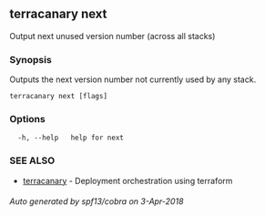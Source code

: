 ## terracanary next

Output next unused version number (across all stacks)

### Synopsis

Outputs the next version number not currently used by any stack.

```
terracanary next [flags]
```

### Options

```
  -h, --help   help for next
```

### SEE ALSO

* [terracanary](../README.md)	 - Deployment orchestration using terraform

###### Auto generated by spf13/cobra on 3-Apr-2018
